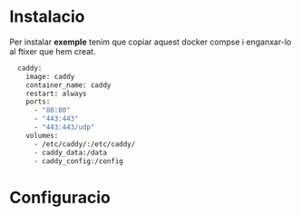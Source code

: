 # Instalacio
Per instalar **exemple** tenim que copiar aquest docker compse i enganxar-lo al ftixer que hem creat.
```bash
  caddy:
    image: caddy
    container_name: caddy
    restart: always
    ports:
      - "80:80"
      - "443:443"
      - "443:443/udp"
    volumes:
      - /etc/caddy/:/etc/caddy/
      - caddy_data:/data
      - caddy_config:/config
```


# Configuracio
